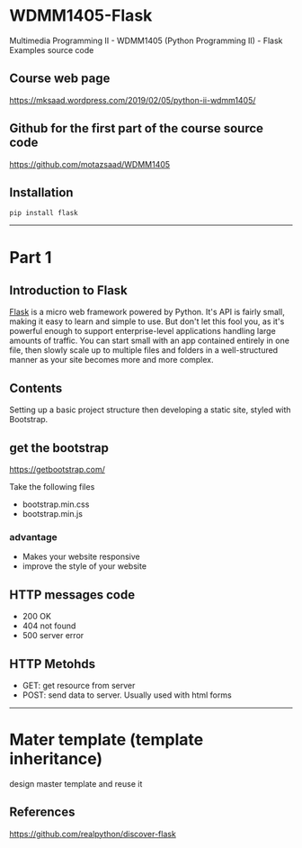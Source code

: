 # WDMM1405-Flask
Multimedia Programming II - WDMM1405 (Python Programming II) - Flask Examples source code

## Course web page 
https://mksaad.wordpress.com/2019/02/05/python-ii-wdmm1405/

## Github for the first part of the course source code 
https://github.com/motazsaad/WDMM1405

## Installation 
`pip install flask`

---
# Part 1 
## Introduction to Flask

[Flask](http://flask.pocoo.org/) is a micro web framework powered by Python. It's API is fairly small, making it easy to learn and simple to use. But don't let this fool you, as it's powerful enough to support enterprise-level applications handling large amounts of traffic. You can start small with an app contained entirely in one file, then slowly scale up to multiple files and folders in a well-structured manner as your site becomes more and more complex. 

## Contents 
Setting up a basic project structure then developing a static site, styled with Bootstrap. 

## get the bootstrap
https://getbootstrap.com/ 

Take the following files 

* bootstrap.min.css
* bootstrap.min.js   

### advantage 

* Makes your website responsive
* improve the style of your website  

## HTTP messages code

* 200 OK 
* 404 not found 
* 500 server error  

## HTTP Metohds 

* GET: get resource from server 
* POST: send data to server. Usually used with html forms 

---
# Mater template (template inheritance)

design master template and reuse it 
## References 

https://github.com/realpython/discover-flask